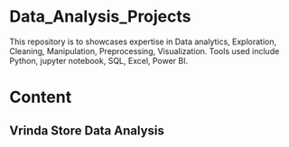 # Data_Analysis_Projects
This repository is to showcases expertise in Data analytics, Exploration, Cleaning, Manipulation, Preprocessing, Visualization. Tools used include Python, jupyter notebook, SQL, Excel, Power BI.
# Content
## Vrinda Store Data Analysis
